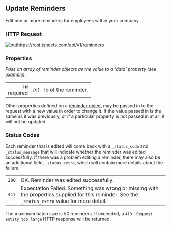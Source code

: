 ## Update Reminders

Edit one or more reminders for employees within your company.

### HTTP Request

<img src="../../images/put.png" alt="put"/><api>https://rest.tsheets.com/api/v1/reminders</api>

### Properties
_Pass an array of reminder objects as the value to a 'data' property (see example)._

|                |             |             |
| -------------: | :---------: | ----------- |
| **id**<br/>required | _Int_ | Id of the reminder. |

Other properties defined on a [reminder object](#the-reminder-object) may be passed in to the request with a new value in order to change it. If the value passed in is the same as it was previously, or if a particular property is not passed in at all, it will not be updated.

### Status Codes

Each reminder that is edited will come back with a `_status_code` and `_status_message` that will indicate whether the reminder was edited successfully. If there was a problem editing a reminder, there may also be an additional field, `_status_extra`, which will contain more details about the failure.

|         |          |
| :-----: | :------- |
| <code class="level200">200</code> | OK. Reminder was edited successfully. |
| <code class="level400">417</code> | Expectation Failed. Something was wrong or missing with the properties supplied for this reminder. See the `_status_extra` value for more detail. |

 <aside class="notice">
The maximum batch size is <i>50</i> reminders. If exceeded, a <code class="standout">413: Request entity too large</code> HTTP response will be returned.
</aside>